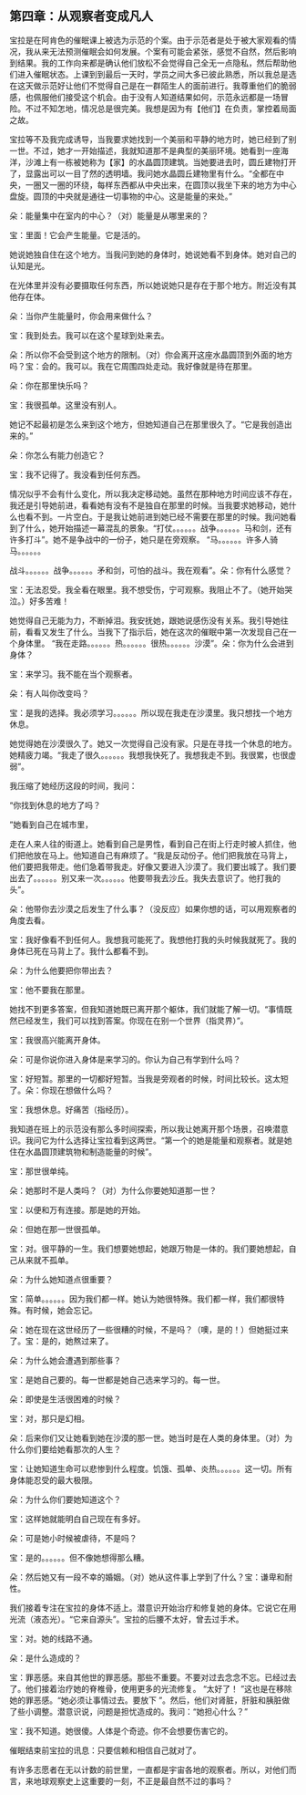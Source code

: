

## 第四章：从观察者变成凡人

宝拉是在阿肯色的催眠课上被选为示范的个案。由于示范者是处于被大家观看的情况，我从来无法预测催眠会如何发展。个案有可能会紧张，感觉不自然，然后影响到结果。我的工作向来都是确认他们放松不会觉得自己全无一点隐私，然后帮助他们进入催眠状态。上课到到最后一天时，学员之间大多已彼此熟悉，所以我总是选在这天做示范好让他们不觉得自己是在一群陌生人的面前进行。我尊重他们的脆弱感，也佩服他们接受这个机会。由于没有人知道结果如何，示范永远都是一场冒险。不过不知怎地，情况总是很完美。我想是因为有【他们】在负责，掌控着局面之故。

宝拉等不及我完成诱导，当我要求她找到一个美丽和平静的地方时，她已经到了别一世。不过，她才一开始描述，我就知道那不是典型的美丽环境。她看到一座海洋，沙滩上有一栋被她称为【家】的水晶圆顶建筑。当她要进去时，圆丘建物打开了，显露出可以一目了然的透明墙。我问她水晶圆丘建物里有什么。“全都在中央，一圈又一圈的环绕，每样东西都从中央出来，在圆顶以我坐下来的地方为中心盘旋。圆顶的中央就是通往一切事物的中心。这是能量的来处。”

朵：能量集中在室内的中心？（对）能量是从哪里来的？

宝：里面！它会产生能量。它是活的。

她说她独自住在这个地方。当我问到她的身体时，她说她看不到身体。她对自己的认知是光。

在光体里并没有必要摄取任何东西，所以她说她只是存在于那个地方。附近没有其他存在体。

朵：当你产生能量时，你会用来做什么？

宝：我到处去。我可以在这个星球到处来去。

朵：所以你不会受到这个地方的限制。（对）你会离开这座水晶圆顶到外面的地方吗？宝：会的。我可以。我在它周围四处走动。我好像就是待在那里。

朵：你在那里快乐吗？

宝：我很孤单。这里没有别人。

她记不起最初是怎么来到这个地方，但她知道自己在那里很久了。“它是我创造出来的。”

朵：你怎么有能力创造它？

宝：我不记得了。我没看到任何东西。

情况似乎不会有什么变化，所以我决定移动她。虽然在那种地方时间应该不存在，我还是引导她前进，看看她有没有不是独自在那里的时候。当我要求她移动，她什么也看不到。一片空白。于是我让她前进到她已经不需要在那里的时候。我问她看到了什么，她开始描述一幕混乱的景象。“打仗。。。。。。战争。。。。。。马和剑，还有许多打斗”。她不是争战中的一份子，她只是在旁观察。 “马。。。。。。许多人骑马。。。。。。

战斗。。。。。。战争。。。。。。矛和剑，可怕的战斗。我在观看”。朵：你有什么感觉？

宝：无法忍受。我全看在眼里。我不想受伤，宁可观察。我阻止不了。（她开始哭泣。）好多苦难！

她觉得自己无能为力，不断掉泪。我安抚她，跟她说感伤没有关系。我引导她往前，看看又发生了什么。当我下了指示后，她在这次的催眠中第一次发现自己在一个身体里。 “我在走路。。。。。。热。。。。。。很热。。。。。。沙漠”。朵：你为什么会进到身体？

宝：来学习。我不能在当个观察者。

朵：有人叫你改变吗？

宝：是我的选择。我必须学习。。。。。。所以现在我走在沙漠里。我只想找一个地方休息。

她觉得她在沙漠很久了。她又一次觉得自己没有家。只是在寻找一个休息的地方。她精疲力竭。“我走了很久。。。。。。我想我快死了。我想我走不到。我很累，也很虚弱”。

我压缩了她经历这段的时间，我问： 

“你找到休息的地方了吗？ 

”她看到自己在城市里，

走在人来人往的街道上。她看到自己是男性，看到自己在街上行走时被人抓住，他们把他放在马上。他知道自己有麻烦了。“我是反动份子。他们把我放在马背上，他们要把我带走。他们急着带我走。好像又要进入沙漠了。我们要出城了。我们要出去了。。。。。。别又来一次。。。。。。他要带我去沙丘。我失去意识了。他打我的头”。

朵：他带你去沙漠之后发生了什么事？（没反应）如果你想的话，可以用观察者的角度去看。

宝：我好像看不到任何人。我想我可能死了。我想他打我的头时候我就死了。我的身体已死在马背上了。我什么都看不到。

朵：为什么他要把你带出去？

宝：他不要我在那里。

她找不到更多答案，但我知道她既已离开那个躯体，我们就能了解一切。“事情既然已经发生，我们可以找到答案。你现在在别一个世界（指灵界）”。

宝：我很高兴能离开身体。

朵：可是你说你进入身体是来学习的。你认为自己有学到什么吗？

宝：好短暂。那里的一切都好短暂。当我是旁观者的时候，时间比较长。这太短了。朵：你现在想做什么吗？

宝：我想休息。好痛苦（指经历）。

我知道在班上的示范没有那么多时间探索，所以我让她离开那个场景，召唤潜意识。我问它为什么选择让宝拉看到这两世。“第一个的她是能量和观察者。就是她住在水晶圆顶建筑物和制造能量的时候”。

宝：那世很单纯。

朵：她那时不是人类吗？（对）为什么你要她知道那一世？

宝：以便和万有连接。那是她的开始。

朵：但她在那一世很孤单。

宝：对。很平静的一生。我们想要她想起，她跟万物是一体的。我们要她想起，自己从来就不孤单。

朵：为什么她知道点很重要？

宝：简单。。。。。。因为我们都一样。她认为她很特殊。我们都一样，我们都很特殊。有时候，她会忘记。

朵：她在现在这世经历了一些很糟的时候，不是吗？（噢，是的！）但她挺过来了。宝：是的，她熬过来了。

朵：为什么她会遭遇到那些事？

宝：是她自己要的。每一世都是她自己选来学习的。每一世。

朵：即使是生活很困难的时候？

宝：对，那只是幻相。

朵：后来你们又让她看到她在沙漠的那一世。她当时是在人类的身体里。（对）为什么你们要给她看那次的人生？

宝：让她知道生命可以悲惨到什么程度。饥饿、孤单、炎热。。。。。。这一切。所有身体能忍受的最大极限。

朵：为什么你们要她知道这个？

宝：这样她就能明白自己现在有多好。

朵：可是她小时候被虐待，不是吗？

宝：是的。。。。。。但不像她想得那么糟。

朵：然后她又有一段不幸的婚姻。（对）她从这件事上学到了什么？宝：谦卑和耐性。

我们接着专注在宝拉的身体不适上。潜意识开始治疗和修复她的身体。它说它在用光流（液态光）。“它来自源头”。宝拉的后腰不太好，曾去过手术。

宝：对。她的线路不通。

朵：是什么造成的？

宝：罪恶感。来自其他世的罪恶感。那些不重要。不要对过去念念不忘。已经过去了。他们接着治疗她的脊椎骨，使用更多的光流修复。 “太好了！ ”这也是在移除她的罪恶感。“她必须让事情过去。要放下 ”。然后，他们对肾脏，肝脏和胰脏做了些小调整。潜意识说，问题是担忧造成的。我问：“她担心什么？”

宝：我不知道。她很傻。人体是个奇迹。你不会想要伤害它的。

催眠结束前宝拉的讯息：只要信赖和相信自己就对了。

有许多志愿者在无以计数的前世里，一直都是宇宙各地的观察者。所以，对他们而言，来地球观察史上这重要的一刻，不正是最自然不过的事吗？

